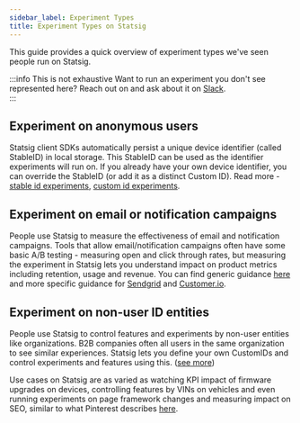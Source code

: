 ```yaml
---
sidebar_label: Experiment Types
title: Experiment Types on Statsig
---
```


This guide provides a quick overview of  experiment types we've seen people run on Statsig. 

:::info This is not exhaustive
Want to run an experiment you don't see represented here? Reach out on and ask about it on [Slack](https://statsig.com/slack).  
:::

## Experiment on anonymous users
Statsig client SDKs automatically persist a unique device identifier (called StableID) in local storage. This StableID can be used as the identifier experiments will run on. If you already have your own device identifier, you can override the StableID (or add it as a distinct Custom ID). Read more - [stable id experiments](/guides/first-device-level-experiment), [custom id experiments](/guides/experiment-on-custom-id-types).

## Experiment on email or notification campaigns
People use Statsig to measure the effectiveness of email and notification campaigns. Tools that allow email/notification campaigns often have some basic A/B testing - measuring open and click through rates, but measuring the experiment in Statsig lets you understand impact on product metrics including retention, usage and revenue. You can find generic guidance [here](/guides/email-campaign-test) and more specific guidance for [Sendgrid](/guides/sendgrid-email-abtest) and [Customer.io](/guides/customer-io-email-abtest).   


## Experiment on non-user ID entities
People use Statsig to control features and experiments by non-user entities like organizations. B2B companies often all users in the same organization to see similar experiences. Statsig lets you define your own CustomIDs and control experiments and features using this. ([see more](/guides/experiment-on-custom-id-types))

Use cases on Statsig are as varied as watching KPI impact of firmware upgrades on devices, controlling features by VINs on vehicles and even running experiments on page framework changes and measuring impact on SEO, similar to what Pinterest describes [here](https://medium.com/pinterest-engineering/demystifying-seo-with-experiments-a183b325cf4c). 


